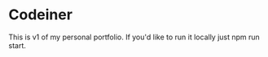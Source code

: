 # Codeiner

This is v1 of my personal portfolio. If you'd like to run it locally just npm run start.
